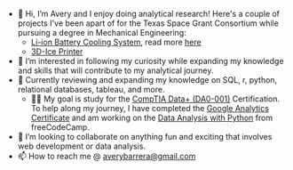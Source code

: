 - 👋 Hi, I’m Avery and I enjoy doing analytical research! Here's a couple of projects I've been apart of for the Texas Space Grant Consortium while pursuing a degree in Mechanical Engineering:
  - [Li-ion Battery Cooling System](http://www.tsgc.utexas.edu/challenge/2016/S16/), read more [here](https://ui.adsabs.harvard.edu/abs/2017ApNan...7...25T/abstract)
  - [3D-Ice Printer](http://www.tsgc.utexas.edu/challenge/2016/F16/) 
- 👀 I’m interested in following my curiosity while expanding my knowledge and skills that will contribute to my analytical journey. 
- 🌱 Currently reviewing and expanding my knowledge on SQL, r, python, relational databases, tableau, and more.
  - 🌱🌱 My goal is study for the [CompTIA Data+ (DA0-001)](https://www.comptia.org/certifications/data) Certification. To help along my journey, I have completed the [Google Analytics Certificate](https://coursera.org/share/69f99f2709f3e067c8358316a8c48e38) and am working on the [Data Analysis with Python](https://www.freecodecamp.org/learn/data-analysis-with-python/) from freeCodeCamp.
- 💞️ I’m looking to collaborate on anything fun and exciting that involves web development or data analysis.
- 📫 How to reach me @ averybarrera@gmail.com

<!---
abarriebee/abarriebee is a ✨ special ✨ repository because its `README.md` (this file) appears on your GitHub profile.
You can click the Preview link to take a look at your changes.
--->
